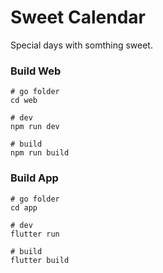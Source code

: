 # Sweet Calendar

Special days with somthing sweet.

### Build Web

```shell
# go folder
cd web

# dev
npm run dev

# build
npm run build
```

### Build App

```shell
# go folder
cd app

# dev
flutter run

# build
flutter build
```

